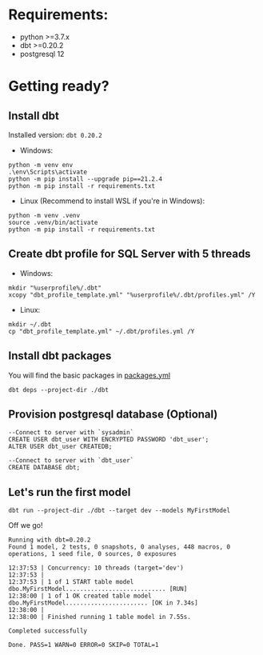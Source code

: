 # Requirements:
- python >=3.7.x
- dbt >=0.20.2
- postgresql 12

# Getting ready?

## Install dbt 
Installed version: `dbt 0.20.2`

- Windows:
```
python -m venv env
.\env\Scripts\activate
python -m pip install --upgrade pip==21.2.4
python -m pip install -r requirements.txt
```

- Linux (Recommend to install WSL if you're in Windows):
```
python -m venv .venv
source .venv/bin/activate
python -m pip install -r requirements.txt
```


## Create dbt profile for SQL Server with 5 threads
- Windows:
```
mkdir "%userprofile%/.dbt" 
xcopy "dbt_profile_template.yml" "%userprofile%/.dbt/profiles.yml" /Y
```

- Linux:
```
mkdir ~/.dbt
cp "dbt_profile_template.yml" ~/.dbt/profiles.yml /Y
```


## Install dbt packages 
You will find the basic packages in [packages.yml](packages.yml)
```
dbt deps --project-dir ./dbt
```


## Provision postgresql database (Optional)
```
--Connect to server with `sysadmin`
CREATE USER dbt_user WITH ENCRYPTED PASSWORD 'dbt_user';
ALTER USER dbt_user CREATEDB;

--Connect to server with `dbt_user`
CREATE DATABASE dbt;
```


## Let's run the first model
```
dbt run --project-dir ./dbt --target dev --models MyFirstModel
```

Off we go!
```
Running with dbt=0.20.2
Found 1 model, 2 tests, 0 snapshots, 0 analyses, 448 macros, 0 operations, 1 seed file, 0 sources, 0 exposures

12:37:53 | Concurrency: 10 threads (target='dev')
12:37:53 | 
12:37:53 | 1 of 1 START table model dbo.MyFirstModel............................ [RUN]
12:38:00 | 1 of 1 OK created table model dbo.MyFirstModel....................... [OK in 7.34s]
12:38:00 | 
12:38:00 | Finished running 1 table model in 7.55s.

Completed successfully

Done. PASS=1 WARN=0 ERROR=0 SKIP=0 TOTAL=1
```

